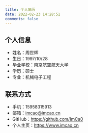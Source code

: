 ```yaml
---
title: 个人简历
date: 2022-02-23 14:28:51
comments: false
---
```


## 个人信息

 - 姓名：周世辉
 - 生日：1997/10/28
 - 毕业学校：南京航空航天大学
 - 学历：硕士
 - 专业：机械电子工程

## 联系方式

 - 手机：15958315913
 - 邮箱：imcao@imcao.cn
 - GitHub：https://github.com/ImCa0
 - 个人主页：https://www.imcao.cn
